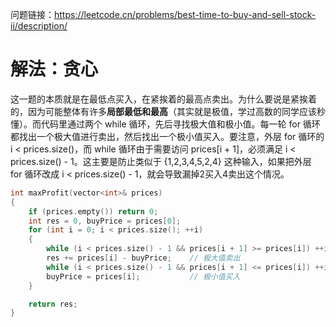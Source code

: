 问题链接：https://leetcode.cn/problems/best-time-to-buy-and-sell-stock-ii/description/

# 解法：贪心

这一题的本质就是在最低点买入，在紧挨着的最高点卖出。为什么要说是紧挨着的，因为可能整体有许多**局部最低和最高**（其实就是极值，学过高数的同学应该秒懂）。而代码里通过两个 while 循环，先后寻找极大值和极小值。每一轮 for 循环都找出一个极大值进行卖出，然后找出一个极小值买入。要注意，外层 for 循环的 i < prices.size()，而 while 循环由于需要访问 prices[i + 1]，必须满足 i < prices.size() - 1。这主要是防止类似于 {1,2,3,4,5,2,4} 这种输入，如果把外层 for 循环改成 i < prices.size() - 1，就会导致漏掉2买入4卖出这个情况。

```cpp
int maxProfit(vector<int>& prices)
{
    if (prices.empty()) return 0;
    int res = 0, buyPrice = prices[0];
    for (int i = 0; i < prices.size(); ++i)
    {
        while (i < prices.size() - 1 && prices[i + 1] >= prices[i]) ++i;    // 到达极大值
        res += prices[i] - buyPrice;    // 极大值卖出
        while (i < prices.size() - 1 && prices[i + 1] <= prices[i]) ++i;    // 到达极小值
        buyPrice = prices[i];           // 极小值买入
    }

    return res;
}
```

